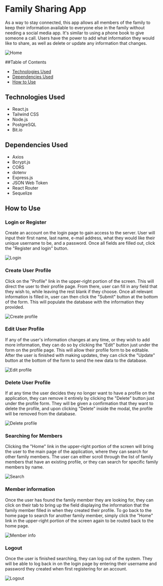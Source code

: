 # Family Sharing App
As a way to stay connected, this app allows all members of the family to keep their information available to everyone else in the family without needing a social media app. It's similar to using a phone book to give someone a call. Users have the power to add what information they would like to share, as well as delete or update any information that changes.

![Home](./src/images/HomeAfterProfile.png)

##Table of Contents
* [Technologies Used](#technologiesused)
* [Dependencies Used](#dependenciesused)
* [How to Use](#use)

## <a name='technologiesused'>Technologies Used</a>

* React.js
* Tailwind CSS
* Node.js
* PostgreSQL
* Bit.io

## <a name='dependenciesused'>Dependencies Used</a>

* Axios
* Bcrypt.js
* CORS
* dotenv
* Express.js
* JSON Web Token
* React Router
* Sequelize

## <a name='use'>How to Use</a>

### Login or Register
Create an account on the login page to gain access to the server. User will input their first name, last name, e-mail address, what they would like their unique username to be, and a password. Once all fields are filled out, click the "Register and login" button.

![Login](./src/images/Register.png)

### Create User Profile
Click on the "Profile" link in the upper-right portion of the screen. This will direct the user to their profile page.
From there, user can fill in any field that they wish to, while leaving the rest blank if they choose. Once all relevant information is filled in, user can then click the "Submit" button at the bottom of the form. This will populate the database with the information they provided.

![Create profile](./src/images/ProfileBeforeInfo.png)

### Edit User Profile
If any of the user's information changes at any time, or they wish to add more information, they can do so by clicking the "Edit" button just under the form on the profile page. This will allow their profile form to be editable. After the user is finished with making updates, they can click the "Update" button at the bottom of the form to send the new data to the database.

![Edit profile](./src/images/EditProfile.png)

### Delete User Profile
If at any time the user decides they no longer want to have a profile on the application, they can remove it entirely by clicking the "Delete" button just under the profile form. They will be given a confirmation that they want to delete the profile, and upon clicking "Delete" inside the modal, the profile will be removed from the database.

![Delete profile](./src/images/DeleteProfileModal.png)

### Searching for Members
Clicking the "Home" link in the upper-right portion of the screen will bring the user to the main page of the application, where they can search for other family members. The user can either scroll through the list of family members that have an existing profile, or they can search for specific family members by name.

![Search](./src/images/HomeSearch.png)

### Member information
Once the user has found the family member they are looking for, they can click on their tab to bring up the field displaying the information that the family member filled in when they created their profile. To go back to the home page to search for another family member, simply click the "Home" link in the upper-right portion of the screen again to be routed back to the home page.

![Member info](./src/images/AccessingMemberInfo.png)

### Logout
Once the user is finished searching, they can log out of the system. They will be able to log back in on the login page by entering their username and password they created when first registering for an account.

![Logout](./src/images/Login.png)
